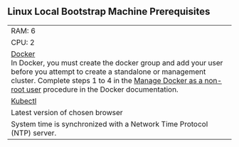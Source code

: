 ## Linux Local Bootstrap Machine Prerequisites
||
|:--- |
|RAM: 6 |
|CPU: 2|
|[Docker](https://docs.docker.com/engine/install/) <BR> In Docker, you must create the docker group and add your user before you attempt to create a standalone or management cluster. Complete steps 1 to 4 in the [Manage Docker as a non-root user](https://docs.docker.com/engine/install/linux-postinstall/#manage-docker-as-a-non-root-user) procedure in the Docker documentation.|
|[Kubectl](https://kubernetes.io/docs/tasks/tools/install-kubectl-linux/) |
|Latest version of chosen browser|
|System time is synchronized with a Network Time Protocol (NTP) server.|